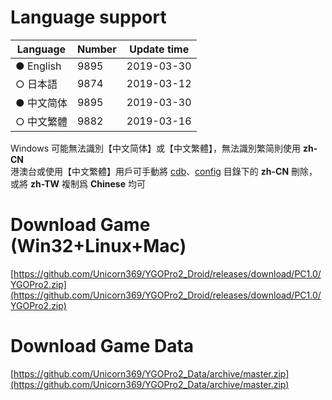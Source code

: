 # Language support

| Language   | Number | Update time |
| ---------- | ------ | ----------- |
| ● English  |  9895  | 2019-03-30  |
| ○ 日本語   |  9874  | 2019-03-12  |
| ● 中文简体 |  9895  | 2019-03-30  |
| ○ 中文繁體 |  9882  | 2019-03-16  |

Windows 可能無法識別【中文简体】或【中文繁體】，無法識別繁简則使用 **zh-CN**<br/>
港澳台或使用【中文繁體】用戶可手動將 [cdb](https://github.com/Unicorn369/YGOPro2_Data/tree/master/cdb)、[config](https://github.com/Unicorn369/YGOPro2_Data/tree/master/config) 目錄下的 **zh-CN** 刪除，或將 **zh-TW** 複制爲 **Chinese** 均可


# Download Game (Win32+Linux+Mac)

[https://github.com/Unicorn369/YGOPro2_Droid/releases/download/PC1.0/YGOPro2.zip](https://github.com/Unicorn369/YGOPro2_Droid/releases/download/PC1.0/YGOPro2.zip)


# Download Game Data

[https://github.com/Unicorn369/YGOPro2_Data/archive/master.zip](https://github.com/Unicorn369/YGOPro2_Data/archive/master.zip)

